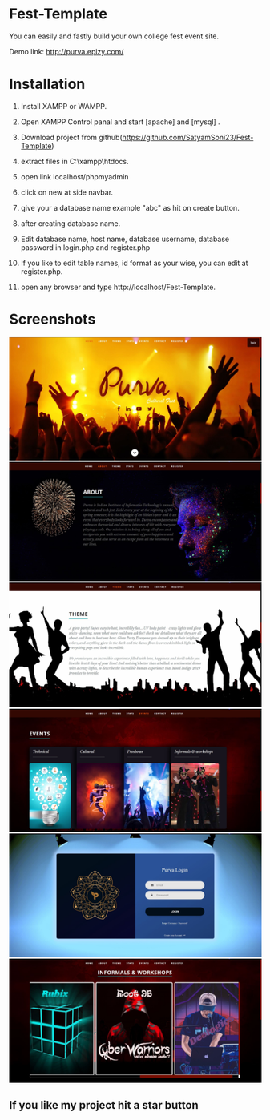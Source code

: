 # Fest-Template
You can easily and fastly build your own college fest event site.

Demo link: http://purva.epizy.com/

# Installation

1. Install XAMPP or WAMPP.

2. Open XAMPP Control panal and start [apache] and [mysql] .

3. Download project from github(https://github.com/SatyamSoni23/Fest-Template) 
    
4. extract files in C:\\xampp\htdocs\.

5. open link localhost/phpmyadmin

6. click on new at side navbar.

7. give your a database name example "abc" as  hit on create button.

8. after creating database name.

9. Edit database name, host name, database username, database password in login.php and register.php

10. If you like to edit table names, id format as your wise,  you can edit at register.php.

11. open any browser and type http://localhost/Fest-Template.

# Screenshots

![Image of adduser](https://github.com/SatyamSoni23/Fest-Template/blob/master/Screenshots/home1.JPG)
![Image of adduser](https://github.com/SatyamSoni23/Fest-Template/blob/master/Screenshots/home2.JPG)
![Image of adduser](https://github.com/SatyamSoni23/Fest-Template/blob/master/Screenshots/home3.JPG)
![Image of adduser](https://github.com/SatyamSoni23/Fest-Template/blob/master/Screenshots/home4.JPG)
![Image of adduser](https://github.com/SatyamSoni23/Fest-Template/blob/master/Screenshots/login.JPG)
![Image of adduser](https://github.com/SatyamSoni23/Fest-Template/blob/master/Screenshots/shows2.JPG)

##  If you like my project hit a star button
